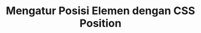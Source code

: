 ---
slug: mengatur-posisi-elemen-css-position
title: Mengatur Posisi Elemen dengan CSS Position
description: Mengatur Posisi Elemen dengan CSS Position
type: course
course: belajar-css-layout
publishedAt: 2026-01-03 10:00:00 +0700
---